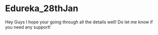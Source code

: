 # Edureka_28thJan

Hey Guys I hope your going through all the details well!
Do let me know if you need any support!
